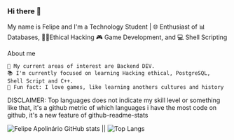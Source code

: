 ### Hi there 👋

My name is Felipe and I'm a Technology Student | 🌐 Enthusiast of 📊 Databases, 🧑‍💻Ethical Hacking 🎮 Game Development, and 💻 Shell Scripting


About me
    
    📌 My current areas of interest are Backend DEV.
    📚 I'm currently focused on learning Hacking ethical, PostgreSQL, Shell Script and C++.
    📎 Fun fact: I love games, like learning anothers cultures and history


<!-- ADD GitHub Stats-->    
DISCLAIMER: Top languages does not indicate my skill level or something like that, it's a github metric of which languages i have the most code on github, it's a new feature of github-readme-stats

![Felipe Apolinário GitHub stats](https://github-readme-stats-felipe-apolinarios-projects.vercel.app/api?username=fadokkx&show_icons=true&theme=dracula) || ![Top Langs](https://github-readme-stats.vercel.app/api/top-langs/?username=fadokkx&&size_weight=0&count_weight=1&show_icons=true&theme=dracula)


<!--![Felipe Apolinário GitHub stats](https://github-readme-stats.vercel.app/api?username=fadokkx&show_icons=true&theme=dracula&size_weight=0&count_weight=1) ![Top Langs](https://github-readme-stats.vercel.app/api/top-langs/?username=fadokkx&&size_weight=0&count_weight=1&show_icons=true&theme=dracula)



